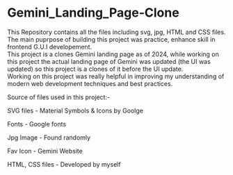 # Gemini_Landing_Page-Clone

This Repository contains all the files including svg, jpg, HTML and CSS files. The main puprpose of building this project was practice, enhance skill in frontend G.U.I developement.
<br>
This project is a clones Gemini landing page as of 2024, while working on this project the actual landing page of Gemini was updated (the UI was updated) so this project is a clones of it before the UI update.
<br>
Working on this project was really helpful in improving my understanding of modern web development techniques and best practices.
<br>

Source of files used in this project:-
<br>

SVG files - Material Symbols & Icons by Goolge
<br>

Fonts - Google fonts
<br>

Jpg Image - Found randomly
<br>

Fav Icon - Gemini Website
<br>

HTML, CSS files - Developed by myself
